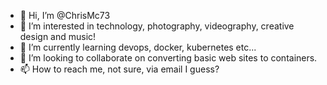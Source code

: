 - 👋 Hi, I’m @ChrisMc73
- 👀 I’m interested in technology, photography, videography, creative design and music!
- 🌱 I’m currently learning devops, docker, kubernetes etc...
- 💞️ I’m looking to collaborate on converting basic web sites to containers.
- 📫 How to reach me, not sure, via email I guess?

<!---
ChrisMc73/ChrisMc73 is a ✨ special ✨ repository because its `README.md` (this file) appears on your GitHub profile.
You can click the Preview link to take a look at your changes.
--->
